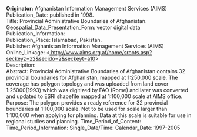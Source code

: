  <b>Originator:</b> Afghanistan Information Management Services (AIMS)</br>
      Publication_Date: published in 1998.</br>
      Title: Provincial Administrative Boundaries of Afghanistan.</br>
      Geospatial_Data_Presentation_Form: vector digital data</br>
      Publication_Information:</br>
        Publication_Place: Islamabad, Pakistan.</br>
        Publisher: Afghanistan Information Management Services (AIMS)</br>
        Online_Linkage: <<a href='http://www.aims.org.af/home/sroots.asp?seckeyz=z2&secido=2&seckeyt=a10'> http://www.aims.org.af/home/sroots.asp?seckeyz=z2&secido=2&seckeyt=a10</a>></br>
  Description:</br>
    Abstract: Provincial Administrative Boundaries of Afghanistan contains 32 provincial boundaries for Afghanistan, mapped at 1:250,000 scale. The coverage has polygon topology and was uploaded from land cover 1:25000(1993) which was digitized by FAO (Rome) and later was converted and updated to ESRI shapefile mapped at 1:100,000 scale at AIMS office.
    Purpose: The polygon provides a ready reference for 32 provincial boundaries at 1:100,000 scale. Not to be used for scale larger than 1:100,000 when applying for planning.  Data at this scale is suitable for use in regional studies and planning.
  Time_Period_of_Content:
    Time_Period_Information:
      Single_Date/Time:
        Calendar_Date: 1997-2005
